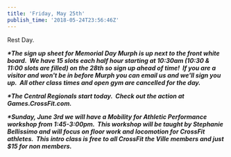```yaml
---
title: 'Friday, May 25th'
publish_time: '2018-05-24T23:56:46Z'
---
```


Rest Day.

***\*The sign up sheet for Memorial Day Murph is up next to the front
white board.  We have 15 slots each half hour starting at 10:30am (10:30
& 11:00 slots are filled) on the 28th so sign up ahead of time!  If you
are a visitor and won't be in before Murph you can email us and we'll
sign you up.  All other class times and open gym are cancelled for the
day.***

***\*The Central Regionals start today.  Check out the action at
Games.CrossFit.com.***

***\*Sunday, June 3rd we will have a Mobility for Athletic Performance
workshop from 1:45-3:00pm.  This workshop will be taught by Stephanie
Bellissimo and will focus on floor work and locomotion for CrossFit
athletes.  This intro class is free to all CrossFit the Ville members
and just \$15 for non members.***

